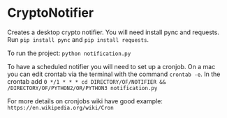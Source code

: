 # CryptoNotifier
Creates a desktop crypto notifier. You will need install pync and requests.
Run ```pip install pync``` and ```pip install requests```.

To run the project: ```python notification.py```

To have a scheduled notifier you will need to set up a cronjob. On a mac you can edit crontab via the terminal with the command ```crontab -e```.
In the crontab add ```0 */1 * * * cd DIRECTORY/OF/NOTIFIER && /DIRECTORY/OF/PYTHON2/OR/PYTHON3 notification.py```

For more details on cronjobs wiki have good example: ```https://en.wikipedia.org/wiki/Cron```
